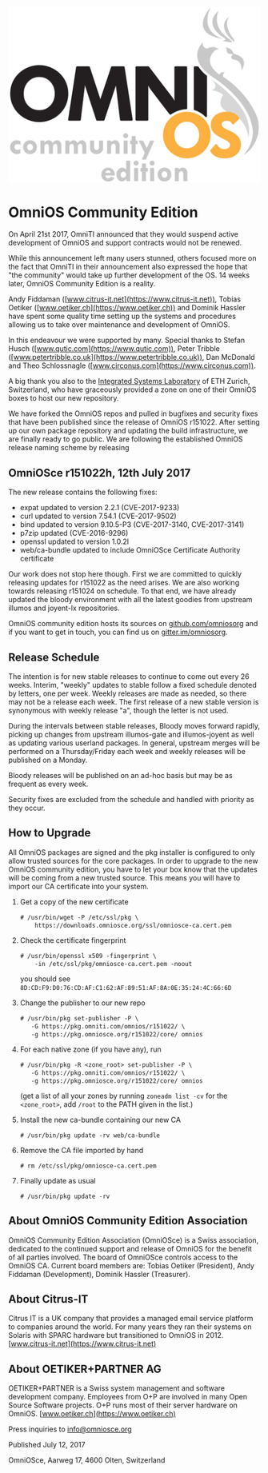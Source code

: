 ![Image](OmniOSce_logo.svg)

# ​OmniOS Community Edition


On April 21st 2017, OmniTI announced that they would suspend active
development of OmniOS and support contracts would not be renewed.


While this announcement left many users stunned, others focused more on the
fact that OmniTI in their announcement also expressed the hope that "the
community" would take up further development of the OS.  14 weeks later,
OmniOS Community Edition is a reality.


Andy Fiddaman ([www.citrus-it.net](https://www.citrus-it.net)), Tobias
Oetiker ([www.oetiker.ch](https://www.oetiker.ch)) and Dominik Hassler have
spent some quality time setting up the systems and procedures allowing us to
take over maintenance and development of OmniOS.  

In this endeavour we were
supported by many.  Special thanks to Stefan Husch
([www.qutic.com](https://www.qutic.com)), Peter Tribble
([www.petertribble.co.uk](https://www.petertribble.co.uk)), Dan McDonald and
Theo Schlossnagle ([www.circonus.com](https://www.circonus.com)).

A big thank you also to the [Integrated Systems Laboratory](http://www.iis.ee.ethz.ch)
of ETH Zurich, Switzerland, who have graceously provided a zone on one of
their OmniOS boxes to host our new repository. 

We have forked the OmniOS repos and pulled in bugfixes and security fixes
that have been published since the release of OmniOS r151022.  After setting
up our own package repository and updating the build infrastructure, we are
finally ready to go public.  We are following the established OmniOS release
naming scheme by releasing

## OmniOSce r151022h, 12th July 2017

The new release contains the following fixes:

- expat updated to version 2.2.1 (CVE-2017-9233)
- curl updated to version 7.54.1 (CVE-2017-9502)
- bind updated to version 9.10.5-P3 (CVE-2017-3140, CVE-2017-3141)
- p7zip updated (CVE-2016-9296)
- openssl updated to version 1.0.2l
- web/ca-bundle updated to include OmniOSce Certificate Authority certificate

Our work does not stop here though. First we are committed to quickly releasing updates for r151022 as the need arises. We are also working towards releasing r151024 on schedule. To that end, we have already updated the bloody environment with all the latest goodies from upstream illumos and joyent-lx repositories.


OmniOS community edition hosts its sources on
[github.com/omniosorg](https://github.com/omniosorg/) and if you want to get in touch, you can find us on
[gitter.im/omniosorg](https://gitter.im/omniosorg/Lobby).


## Release Schedule

The intention is for new stable releases to continue to come out every 26 weeks. Interim, "weekly" updates to stable follow a fixed schedule denoted by letters, one per week. Weekly releases are made as needed, so there may not be a release each week. The first release of a new stable version is synonymous with weekly release "a", though the letter is not used.

During the intervals between stable releases, Bloody moves forward rapidly, picking up changes from upstream illumos-gate and illumos-joyent as well as updating various userland packages. In general, upstream merges will be performed on a Thursday/Friday each week and weekly releases will be published on a Monday.

Bloody releases will be published on an ad-hoc basis but may be as frequent as every week.

Security fixes are excluded from the schedule and handled with priority as they occur.



## How to Upgrade

All OmniOS packages are signed and the pkg installer is configured to only allow trusted sources for the core packages. In order to upgrade to the new OmniOS community edition, you have to let your box know that the updates will be coming from a new trusted source. This means you will have to import our CA certificate into your system.


1. Get a copy of the new certificate

    ```
    # /usr/bin/wget -P /etc/ssl/pkg \
        https://downloads.omniosce.org/ssl/omniosce-ca.cert.pem
    ```

2. Check the certificate fingerprint

    ```
    # /usr/bin/openssl x509 -fingerprint \
        -in /etc/ssl/pkg/omniosce-ca.cert.pem -noout
    ```

    you should see `8D:CD:F9:D0:76:CD:AF:C1:62:AF:89:51:AF:8A:0E:35:24:4C:66:6D`


3. Change the publisher to our new repo

    ```
    # /usr/bin/pkg set-publisher -P \
       -G https://pkg.omniti.com/omnios/r151022/ \
       -g https://pkg.omniosce.org/r151022/core/ omnios
    ```

4. For each native zone (if you have any), run

    ```
    # /usr/bin/pkg -R <zone_root> set-publisher -P \
       -G https://pkg.omniti.com/omnios/r151022/ \
       -g https://pkg.omniosce.org/r151022/core/ omnios
    ```

    (get a list of all your zones by running `zoneadm list -cv` for the `<zone_root>`, add `/root` to the PATH given in the list.)


5. Install the new ca-bundle containing our new CA

    ```
    # /usr/bin/pkg update -rv web/ca-bundle
    ```

6. Remove the CA file imported by hand

    ```
    # rm /etc/ssl/pkg/omniosce-ca.cert.pem
    ```

7. Finally update as usual

    ```
    # /usr/bin/pkg update -rv
    ```

## About OmniOS Community Edition Association

OmniOS Community Edition Association (OmniOSce) is a Swiss association, dedicated to the continued support and release of OmniOS for the benefit of all parties involved. The board of OmniOSce controls access to the OmniOS CA. Current board members are: Tobias Oetiker (President), Andy Fiddaman (Development), Dominik Hassler (Treasurer).

## About Citrus-IT

Citrus IT is a UK company that provides a managed email service platform to companies around the world. For many years they ran their systems on Solaris with SPARC hardware but transitioned to OmniOS in 2012.
[www.citrus-it.net](https://www.citrus-it.net)

## About OETIKER+PARTNER AG

OETIKER+PARTNER is a Swiss system management and software development company. Employees from O+P are involved in many Open Source Software projects. O+P runs most of their server hardware on OmniOS.
[www.oetiker.ch](https://www.oetiker.ch)


Press inquiries to [info@omniosce.org](mailto:info@omniosce.org)

Published July 12, 2017

OmniOSce, Aarweg 17, 4600 Olten, Switzerland

